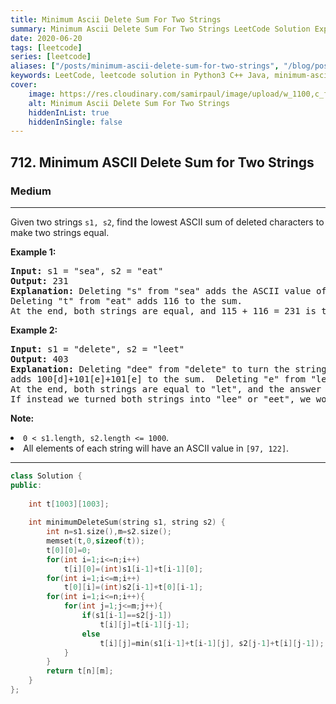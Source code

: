 ```yaml
---
title: Minimum Ascii Delete Sum For Two Strings
summary: Minimum Ascii Delete Sum For Two Strings LeetCode Solution Explained
date: 2020-06-20
tags: [leetcode]
series: [leetcode]
aliases: ["/posts/minimum-ascii-delete-sum-for-two-strings", "/blog/posts/minimum-ascii-delete-sum-for-two-strings", "/minimum-ascii-delete-sum-for-two-strings"]
keywords: LeetCode, leetcode solution in Python3 C++ Java, minimum-ascii-delete-sum-for-two-strings solution
cover:
    image: https://res.cloudinary.com/samirpaul/image/upload/w_1100,c_fit,co_rgb:FFFFFF,l_text:Arial_70_bold:Minimum Ascii Delete Sum For Two Strings/problem-solving.webp
    alt: Minimum Ascii Delete Sum For Two Strings
    hiddenInList: true
    hiddenInSingle: false
---
```



<h2>712. Minimum ASCII Delete Sum for Two Strings</h2><h3>Medium</h3><hr><div><p>Given two strings <code>s1, s2</code>, find the lowest ASCII sum of deleted characters to make two strings equal.</p>

<p><b>Example 1:</b><br>
</p><pre><b>Input:</b> s1 = "sea", s2 = "eat"
<b>Output:</b> 231
<b>Explanation:</b> Deleting "s" from "sea" adds the ASCII value of "s" (115) to the sum.
Deleting "t" from "eat" adds 116 to the sum.
At the end, both strings are equal, and 115 + 116 = 231 is the minimum sum possible to achieve this.
</pre>
<p></p>

<p><b>Example 2:</b><br>
</p><pre><b>Input:</b> s1 = "delete", s2 = "leet"
<b>Output:</b> 403
<b>Explanation:</b> Deleting "dee" from "delete" to turn the string into "let",
adds 100[d]+101[e]+101[e] to the sum.  Deleting "e" from "leet" adds 101[e] to the sum.
At the end, both strings are equal to "let", and the answer is 100+101+101+101 = 403.
If instead we turned both strings into "lee" or "eet", we would get answers of 433 or 417, which are higher.
</pre>
<p></p>

<p><b>Note:</b>
</p><li><code>0 &lt; s1.length, s2.length &lt;= 1000</code>.</li>
<li>All elements of each string will have an ASCII value in <code>[97, 122]</code>.</li> 
<p></p></div>

---




```cpp
class Solution {
public:
    
    int t[1003][1003];
    
    int minimumDeleteSum(string s1, string s2) {
        int n=s1.size(),m=s2.size();
        memset(t,0,sizeof(t));
        t[0][0]=0;
        for(int i=1;i<=n;i++)
            t[i][0]=(int)s1[i-1]+t[i-1][0];
        for(int i=1;i<=m;i++)
            t[0][i]=(int)s2[i-1]+t[0][i-1];
        for(int i=1;i<=n;i++){
            for(int j=1;j<=m;j++){
                if(s1[i-1]==s2[j-1])
                    t[i][j]=t[i-1][j-1];
                else
                    t[i][j]=min(s1[i-1]+t[i-1][j], s2[j-1]+t[i][j-1]);
            }
        }
        return t[n][m];
    }
};
```
